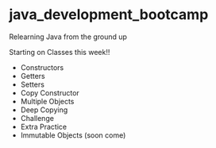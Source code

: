 # java_development_bootcamp
Relearning Java from the ground up

Starting on Classes this week!!
  - Constructors
  - Getters
  - Setters
  - Copy Constructor
  - Multiple Objects
  - Deep Copying
  - Challenge
  - Extra Practice
  - Immutable Objects (soon come)
